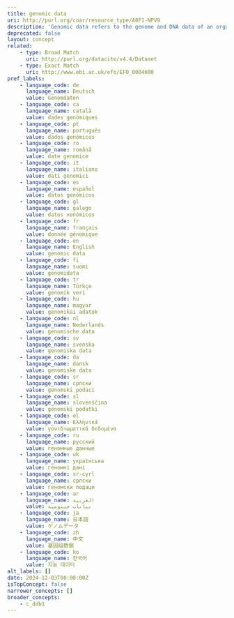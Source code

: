 ```yaml
---
title: genomic data
uri: http://purl.org/coar/resource_type/A8F1-NPV9
description: 'Genomic data refers to the genome and DNA data of an organism. They are used in bioinformatics for collecting, storing and processing the genomes of living things. Genomic data is a more extensive term than sequencing data. However genomic data mostly come from sequencing techniques. It may include non-sequencing data such as data from microarrays, data from real-time PCR panels and data from pharmacogenomics studies. [Source: Adapted from https://www.techopedia.com/definition/31247/genomic-data]'
deprecated: false
layout: concept
related:
    - type: Broad Match
      uri: http://purl.org/datacite/v4.4/Dataset
    - type: Exact Match
      uri: http://www.ebi.ac.uk/efo/EFO_0004600
pref_labels:
    - language_code: de
      language_name: Deutsch
      value: Genomdaten
    - language_code: ca
      language_name: català
      value: dades genòmiques
    - language_code: pt
      language_name: português
      value: dados genómicos
    - language_code: ro
      language_name: română
      value: date genomice
    - language_code: it
      language_name: italiano
      value: dati genomici
    - language_code: es
      language_name: español
      value: datos genómicos
    - language_code: gl
      language_name: galego
      value: datos xenómicos
    - language_code: fr
      language_name: français
      value: donnée génomique
    - language_code: en
      language_name: English
      value: genomic data
    - language_code: fi
      language_name: suomi
      value: genomidata
    - language_code: tr
      language_name: Türkçe
      value: genomik veri
    - language_code: hu
      language_name: magyar
      value: genomikai adatok
    - language_code: nl
      language_name: Nederlands
      value: genomische data
    - language_code: sv
      language_name: svenska
      value: genomiska data
    - language_code: da
      language_name: dansk
      value: genomiske data
    - language_code: sr
      language_name: српски
      value: genomski podaci
    - language_code: sl
      language_name: slovenščina
      value: genomski podatki
    - language_code: el
      language_name: Ελληνικά
      value: γονιδιωματικά δεδομένα
    - language_code: ru
      language_name: русский
      value: геномные данные
    - language_code: uk
      language_name: українська
      value: геномні дані
    - language_code: sr-cyrl
      language_name: српски
      value: геномски подаци
    - language_code: ar
      language_name: العربية
      value: بيانات جينومية
    - language_code: ja
      language_name: 日本語
      value: ゲノムデータ
    - language_code: zh
      language_name: 中文
      value: 基因组数据
    - language_code: ko
      language_name: 한국어
      value: 지놈 데이터
alt_labels: []
date: 2024-12-03T00:00:00Z
isTopConcept: false
narrower_concepts: []
broader_concepts:
    - c_ddb1
---
```


